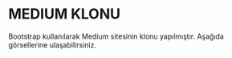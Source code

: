 # MEDIUM KLONU

Bootstrap kullanılarak Medium sitesinin klonu yapılmıştır. Aşağıda görsellerine ulaşabilirsiniz.